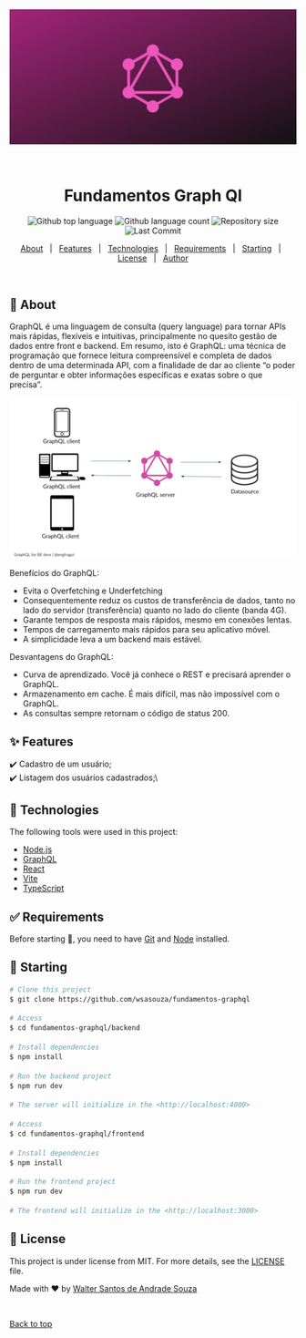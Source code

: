 <div align="center" id="top"> 
  <img src="./assets/graphql.png" alt="Logotipo Graph Ql" />

&#xa0;

</div>

<h1 align="center">Fundamentos Graph Ql</h1>

<p align="center">
  <img alt="Github top language" src="https://img.shields.io/github/languages/top/wsasouza/fundamentos-graphql?color=DA0093">

  <img alt="Github language count" src="https://img.shields.io/github/languages/count/wsasouza/fundamentos-graphql?color=DA0093">

  <img alt="Repository size" src="https://img.shields.io/github/repo-size/wsasouza/fundamentos-graphql?color=DA0093">

  <img alt="Last Commit" src="https://img.shields.io/github/last_commit/wsasouza/fundamentos-graphql?color=DA0093">
  
</p>

<p align="center">
  <a href="#dart-about">About</a> &#xa0; | &#xa0; 
  <a href="#sparkles-features">Features</a> &#xa0; | &#xa0;
  <a href="#rocket-technologies">Technologies</a> &#xa0; | &#xa0;
  <a href="#white_check_mark-requirements">Requirements</a> &#xa0; | &#xa0;
  <a href="#checkered_flag-starting">Starting</a> &#xa0; | &#xa0;
  <a href="#memo-license">License</a> &#xa0; | &#xa0;
  <a href="https://github.com/wsasouza" target="_blank">Author</a>
</p>

<br>

## :dart: About

GraphQL é uma linguagem de consulta (query language) para tornar APIs mais rápidas, flexíveis e intuitivas, principalmente no quesito gestão de dados entre front e backend.
Em resumo, isto é GraphQL: uma técnica de programação que fornece leitura compreensível e completa de dados dentro de uma determinada API, com a finalidade de dar ao cliente “o poder de perguntar e obter informações específicas e exatas sobre o que precisa”.

<img src="./assets/graphql-post.png" alt="Exemplo de uso do Graph Ql" />

Benefícios do GraphQL:

- Evita o Overfetching e Underfetching
- Consequentemente reduz os custos de transferência de dados, tanto no lado do servidor (transferência) quanto no lado do cliente (banda 4G).
- Garante tempos de resposta mais rápidos, mesmo em conexões lentas.
- Tempos de carregamento mais rápidos para seu aplicativo móvel.
- A simplicidade leva a um backend mais estável.

Desvantagens do GraphQL:

- Curva de aprendizado. Você já conhece o REST e precisará aprender o GraphQL.
- Armazenamento em cache. É mais difícil, mas não impossível com o GraphQL.
- As consultas sempre retornam o código de status 200.

## :sparkles: Features

:heavy_check_mark: Cadastro de um usuário;\
:heavy_check_mark: Listagem dos usuários cadastrados;\

## :rocket: Technologies

The following tools were used in this project:

- [Node.js](https://nodejs.org/en/)
- [GraphQL](https://graphql.org/)
- [React](https://pt-br.reactjs.org/)
- [Vite](https://vitejs.dev/)
- [TypeScript](https://www.typescriptlang.org/)

## :white_check_mark: Requirements

Before starting :checkered_flag:, you need to have [Git](https://git-scm.com) and [Node](https://nodejs.org/en/) installed.

## :checkered_flag: Starting

```bash
# Clone this project
$ git clone https://github.com/wsasouza/fundamentos-graphql

# Access
$ cd fundamentos-graphql/backend

# Install dependencies
$ npm install

# Run the backend project
$ npm run dev

# The server will initialize in the <http://localhost:4000>

# Access
$ cd fundamentos-graphql/frontend

# Install dependencies
$ npm install

# Run the frontend project
$ npm run dev

# The frontend will initialize in the <http://localhost:3000>

```

## :memo: License

This project is under license from MIT. For more details, see the [LICENSE](LICENSE.md) file.

Made with :heart: by <a href="https://github.com/wsasouza" target="_blank">Walter Santos de Andrade Souza</a>

&#xa0;

<a href="#top">Back to top</a>
